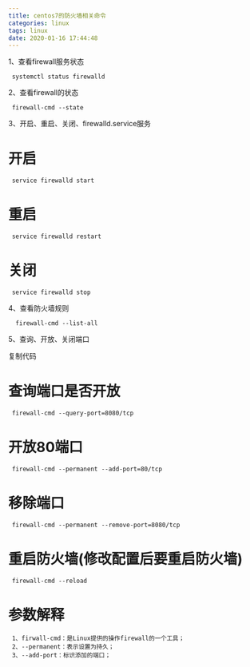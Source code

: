 ```yaml
---
title: centos7的防火墙相关命令
categories: linux
tags: linux
date: 2020-01-16 17:44:48
---
```


1、查看firewall服务状态

     systemctl status firewalld

2、查看firewall的状态

     firewall-cmd --state
 
3、开启、重启、关闭、firewalld.service服务

# 开启

     service firewalld start

# 重启

     service firewalld restart

# 关闭

     service firewalld stop

4、查看防火墙规则

      firewall-cmd --list-all 

5、查询、开放、关闭端口

复制代码
# 查询端口是否开放

     firewall-cmd --query-port=8080/tcp

# 开放80端口

     firewall-cmd --permanent --add-port=80/tcp

# 移除端口

     firewall-cmd --permanent --remove-port=8080/tcp

# 重启防火墙(修改配置后要重启防火墙)
     
     firewall-cmd --reload

# 参数解释

     1、firwall-cmd：是Linux提供的操作firewall的一个工具；
     2、--permanent：表示设置为持久；
     3、--add-port：标识添加的端口；